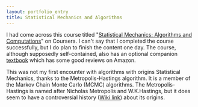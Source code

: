 ```yaml
---
layout: portfolio_entry
title: Statistical Mechanics and Algorithms
---
```



<p>I had come across this course titled "<a href="https://www.coursera.org/course/smac">Statistical Mechanics: Algorithms and Computations</a>" on Coursera. I can't say that I completed the course successfully, but I do plan to finish the content one day. The course, although supposedly self-contained, also has an optional companion <a href="http://www.amazon.com/Statistical-Mechanics-Algorithms-Computations-Physics/dp/0198515367">textbook</a> which has some good reviews on Amazon. </p>

<p>This was not my first encounter with algorithms with origins Statistical Mechanics, thanks to the Metropolis-Hastings algorithm. It is a member of the Markov Chain Monte Carlo (MCMC) algorithms. The Metropolis-Hastings is named after Nicholas Metropolis and W.K.Hastings, but it does seem to have a controversial history (<a href="https://en.wikipedia.org/wiki/Metropolis%E2%80%93Hastings_algorithm#History">Wiki link</a>) about its origins.


</p>